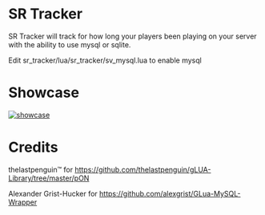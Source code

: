 # SR Tracker

SR Tracker will track for how long your players been playing on your server with the ability to use mysql or sqlite.

Edit sr_tracker/lua/sr_tracker/sv_mysql.lua to enable mysql

# Showcase
[![showcase](https://i.imgur.com/LosGlMU.jpg)](https://www.youtube.com/watch?v=0vQz4_Mkt9U)

# Credits
thelastpenguin™ for https://github.com/thelastpenguin/gLUA-Library/tree/master/pON

Alexander Grist-Hucker for https://github.com/alexgrist/GLua-MySQL-Wrapper

